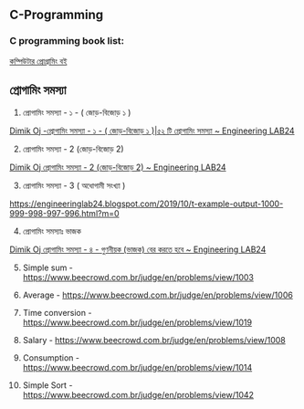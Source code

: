 ## C-Programming
### C programming book list: 
[কম্পিউটার প্রোগ্রামিং বই](http://cpbook.subeen.com/)

## প্রোগামিং সমস্যা 

1. প্রোগামিং সমস্যা - ১ - ( জোড়-বিজোড় ১ )

[Dimik Oj -প্রোগামিং সমস্যা - ১ - ( জোড়-বিজোড় ১ )|৫২ টি প্রোগামিং সমস্যা ~ Engineering LAB24](https://engineeringlab24.blogspot.com/2019/10/dimik-oj.html)

2. প্রোগামিং সমস্যা - 2 (জোড়-বিজোড় 2)

[Dimik Oj প্রোগামিং সমস্যা - 2 (জোড়-বিজোড় 2) ~ Engineering LAB24](https://engineeringlab24.blogspot.com/2019/10/dimik-oj-2-2.html)

3. প্রোগামিং সমস্যা - 3 ( অধোগামী সংখ্যা )

https://engineeringlab24.blogspot.com/2019/10/t-example-output-1000-999-998-997-996.html?m=0

4. প্রোগামিং সমস্যাঃ ভাজক

[Dimik Oj প্রোগামিং সমস্যা - ৪ - গুণনীয়ক (ভাজক) বের করতে হবে ~ Engineering LAB24](https://engineeringlab24.blogspot.com/2019/10/dimik-oj_8.html)

5. Simple sum - https://www.beecrowd.com.br/judge/en/problems/view/1003

6. Average - https://www.beecrowd.com.br/judge/en/problems/view/1006

7. Time conversion - https://www.beecrowd.com.br/judge/en/problems/view/1019

8. Salary - https://www.beecrowd.com.br/judge/en/problems/view/1008

9. Consumption - https://www.beecrowd.com.br/judge/en/problems/view/1014

10. Simple Sort - https://www.beecrowd.com.br/judge/en/problems/view/1042 





